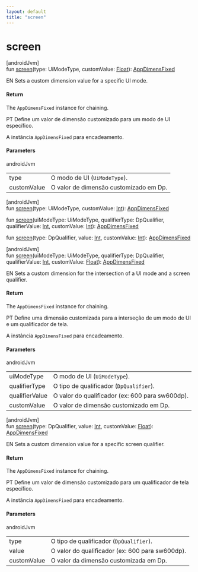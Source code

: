 ```yaml
---
layout: default
title: "screen"
---
```


# screen

[androidJvm]\
fun [screen](screen.md)(type: UiModeType, customValue: [Float](https://kotlinlang.org/api/core/kotlin-stdlib/kotlin/-float/index.html)): [AppDimensFixed](index.md)

EN Sets a custom dimension value for a specific UI mode.

#### Return

The `AppDimensFixed` instance for chaining.

PT Define um valor de dimensão customizado para um modo de UI específico.

A instância `AppDimensFixed` para encadeamento.

#### Parameters

androidJvm

| | |
|---|---|
| type | O modo de UI (`UiModeType`). |
| customValue | O valor de dimensão customizado em Dp. |

[androidJvm]\
fun [screen](screen.md)(type: UiModeType, customValue: [Int](https://kotlinlang.org/api/core/kotlin-stdlib/kotlin/-int/index.html)): [AppDimensFixed](index.md)

fun [screen](screen.md)(uiModeType: UiModeType, qualifierType: DpQualifier, qualifierValue: [Int](https://kotlinlang.org/api/core/kotlin-stdlib/kotlin/-int/index.html), customValue: [Int](https://kotlinlang.org/api/core/kotlin-stdlib/kotlin/-int/index.html)): [AppDimensFixed](index.md)

fun [screen](screen.md)(type: DpQualifier, value: [Int](https://kotlinlang.org/api/core/kotlin-stdlib/kotlin/-int/index.html), customValue: [Int](https://kotlinlang.org/api/core/kotlin-stdlib/kotlin/-int/index.html)): [AppDimensFixed](index.md)

[androidJvm]\
fun [screen](screen.md)(uiModeType: UiModeType, qualifierType: DpQualifier, qualifierValue: [Int](https://kotlinlang.org/api/core/kotlin-stdlib/kotlin/-int/index.html), customValue: [Float](https://kotlinlang.org/api/core/kotlin-stdlib/kotlin/-float/index.html)): [AppDimensFixed](index.md)

EN Sets a custom dimension for the intersection of a UI mode and a screen qualifier.

#### Return

The `AppDimensFixed` instance for chaining.

PT Define uma dimensão customizada para a interseção de um modo de UI e um qualificador de tela.

A instância `AppDimensFixed` para encadeamento.

#### Parameters

androidJvm

| | |
|---|---|
| uiModeType | O modo de UI (`UiModeType`). |
| qualifierType | O tipo de qualificador (`DpQualifier`). |
| qualifierValue | O valor do qualificador (ex: 600 para sw600dp). |
| customValue | O valor de dimensão customizado em Dp. |

[androidJvm]\
fun [screen](screen.md)(type: DpQualifier, value: [Int](https://kotlinlang.org/api/core/kotlin-stdlib/kotlin/-int/index.html), customValue: [Float](https://kotlinlang.org/api/core/kotlin-stdlib/kotlin/-float/index.html)): [AppDimensFixed](index.md)

EN Sets a custom dimension value for a specific screen qualifier.

#### Return

The `AppDimensFixed` instance for chaining.

PT Define um valor de dimensão customizado para um qualificador de tela específico.

A instância `AppDimensFixed` para encadeamento.

#### Parameters

androidJvm

| | |
|---|---|
| type | O tipo de qualificador (`DpQualifier`). |
| value | O valor do qualificador (ex: 600 para sw600dp). |
| customValue | O valor da dimensão customizada em Dp. |
